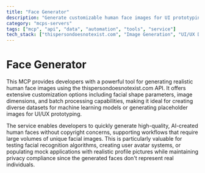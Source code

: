 ```yaml
---
title: "Face Generator"
description: "Generate customizable human face images for UI prototyping and dataset creation with shape, dimension, and batch processing options."
category: "mcps-servers"
tags: ["mcp", "api", "data", "automation", "tools", "service"]
tech_stack: ["thispersondoesnotexist.com", "Image Generation", "UI/UX Design", "Machine Learning", "Dataset Creation"]
---
```


# Face Generator

This MCP provides developers with a powerful tool for generating realistic human face images using the thispersondoesnotexist.com API. It offers extensive customization options including facial shape parameters, image dimensions, and batch processing capabilities, making it ideal for creating diverse datasets for machine learning models or generating placeholder images for UI/UX prototyping.

The service enables developers to quickly generate high-quality, AI-created human faces without copyright concerns, supporting workflows that require large volumes of unique facial images. This is particularly valuable for testing facial recognition algorithms, creating user avatar systems, or populating mock applications with realistic profile pictures while maintaining privacy compliance since the generated faces don't represent real individuals.
